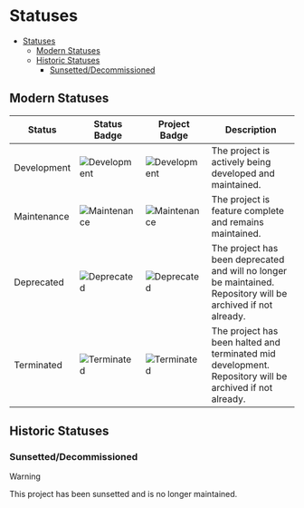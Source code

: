 # Statuses

- [Statuses](#statuses)
  - [Modern Statuses](#modern-statuses)
  - [Historic Statuses](#historic-statuses)
    - [Sunsetted/Decommissioned](#sunsetteddecommissioned)

## Modern Statuses

| Status      | Status Badge                                                                                                  | Project Badge                                                                                    | Description                                                                                                   |
| ----------- | ------------------------------------------------------------------------------------------------------------- | ------------------------------------------------------------------------------------------------ | ------------------------------------------------------------------------------------------------------------- |
| Development | ![Development](https://img.shields.io/badge/Development-8A2BE2?style=for-the-badge&color=ff9500&label=Status) | ![Development](https://img.shields.io/badge/Development-8A2BE2?style=for-the-badge&color=ff9500) | The project is actively being developed and maintained.                                                       |
| Maintenance | ![Maintenance](https://img.shields.io/badge/Maintenance-8A2BE2?style=for-the-badge&color=19e650&label=Status) | ![Maintenance](https://img.shields.io/badge/Maintenance-8A2BE2?style=for-the-badge&color=19e650) | The project is feature complete and remains maintained.                                                       |
| Deprecated  | ![Deprecated](https://img.shields.io/badge/Deprecated-8A2BE2?style=for-the-badge&color=ff0000&label=Status)   | ![Deprecated](https://img.shields.io/badge/Deprecated-8A2BE2?style=for-the-badge&color=ff0000)   | The project has been deprecated and will no longer be maintained. Repository will be archived if not already. |
| Terminated  | ![Terminated](https://img.shields.io/badge/Terminated-8A2BE2?style=for-the-badge&color=ff0000&label=Status)   | ![Terminated](https://img.shields.io/badge/Terminated-8A2BE2?style=for-the-badge&color=ff0000)   | The project has been halted and terminated mid development. Repository will be archived if not already.       |

## Historic Statuses

### Sunsetted/Decommissioned

> [!WARNING]
> This project has been sunsetted and is no longer maintained.
